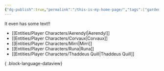 ```yaml
---
{"dg-publish":true,"permalink":"/this-is-my-home-page/","tags":["gardenEntry"]}
---
```


It even has some text!!

- [[Entities/Player Characters/Aerendyl\|Aerendyl]]
- [[Entities/Player Characters/Corvaux\|Corvaux]]
- [[Entities/Player Characters/Mirri\|Mirri]]
- [[Entities/Player Characters/Runa\|Runa]]
- [[Entities/Player Characters/Thaddeus Quill\|Thaddeus Quill]]

{ .block-language-dataview}